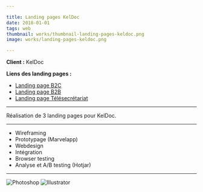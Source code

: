 ```yaml
---

title: Landing pages KelDoc
date: 2018-01-01
tags: web
thumbnail: works/thumbnail-landing-pages-keldoc.png
image: works/landing-pages-keldoc.png

---
```


**Client :** KelDoc

**Liens des landing pages :**

- [Landing page B2C](https://www.keldoc.com/offres-prise-de-rdv-en-ligne)
- [Landing page B2B](https://www.keldoc.com/offres-business-prise-de-rdv-en-ligne)
- [Landing page Télésecrétariat](https://www.keldoc.com/offres-telesecretariat-medical)

---

Réalisation de 3 landing pages pour KelDoc.

---

- Wireframing
- Prototypage (Marvelapp)
- Webdesign
- Intégration
- Browser testing
- Analyse et A/B testing (Hotjar)

---

![Photoshop](/images/icons/photoshop.svg)
![Illustrator](/images/icons/illustrator.svg)

